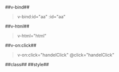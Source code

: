 
##v-bind##
>v-bind:id="aa"
>:id="aa"

##v-html##
>v-html="html"

##v-on:click##
>v-on:click="handelClick"
>@click="handelClick"

##class##
##style##